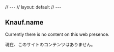 // ---
// layout: default
// ---

## Knauf.name 

Currently there is no content on this web presence.

現在、このサイトのコンテンツはありません。
